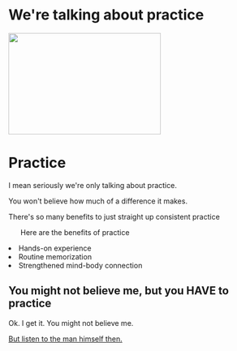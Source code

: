 
<html lang="en"> 
<head>
    <meta charset="UTF-8">
    <title>We're talking about practice</title>
    <h1>We're talking about practice</h1>
    <img src="https://arc-anglerfish-arc2-prod-pmn.s3.amazonaws.com/public/7PQROBQK6NF7NF4N4UPIUB55EE.jpg" 
    width="300"
    height="200"/> 
    <H1>Practice</H1>
    <p>I mean seriously we're only talking about practice.</p>
    <p>You won't believe how much of a difference it makes.</p>
    <p>There's so many benefits to just straight up consistent practice
        <ol>Here are the benefits of practice</ol>
        <li>Hands-on experience</li>
        <li>Routine memorization</li>
        <li>Strengthened mind-body connection</li>
    </p>
    <H2>You might not believe me, but you HAVE to practice</H2>
    <p>Ok. I get it. You might not believe me.</p> <a href="https://www.youtube.com/watch?v=eGDBR2L5kzI">But listen to the man himself then.</a>
